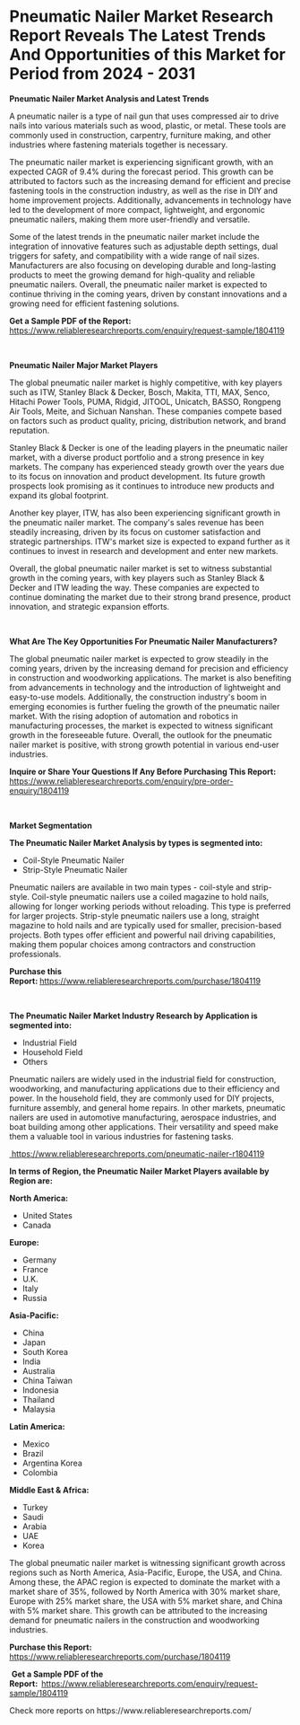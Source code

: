 <p><h1>Pneumatic Nailer Market Research Report Reveals The Latest Trends And Opportunities of this Market for Period from 2024 - 2031</h1></p><p><strong>Pneumatic Nailer Market Analysis and Latest Trends</strong></p>
<p><p>A pneumatic nailer is a type of nail gun that uses compressed air to drive nails into various materials such as wood, plastic, or metal. These tools are commonly used in construction, carpentry, furniture making, and other industries where fastening materials together is necessary.</p><p>The pneumatic nailer market is experiencing significant growth, with an expected CAGR of 9.4% during the forecast period. This growth can be attributed to factors such as the increasing demand for efficient and precise fastening tools in the construction industry, as well as the rise in DIY and home improvement projects. Additionally, advancements in technology have led to the development of more compact, lightweight, and ergonomic pneumatic nailers, making them more user-friendly and versatile.</p><p>Some of the latest trends in the pneumatic nailer market include the integration of innovative features such as adjustable depth settings, dual triggers for safety, and compatibility with a wide range of nail sizes. Manufacturers are also focusing on developing durable and long-lasting products to meet the growing demand for high-quality and reliable pneumatic nailers. Overall, the pneumatic nailer market is expected to continue thriving in the coming years, driven by constant innovations and a growing need for efficient fastening solutions.</p></p>
<p><strong>Get a Sample PDF of the Report:&nbsp;</strong> <a href="https://www.reliableresearchreports.com/enquiry/request-sample/1804119">https://www.reliableresearchreports.com/enquiry/request-sample/1804119</a></p>
<p>&nbsp;</p>
<p><strong>Pneumatic Nailer Major Market Players</strong></p>
<p><p>The global pneumatic nailer market is highly competitive, with key players such as ITW, Stanley Black & Decker, Bosch, Makita, TTI, MAX, Senco, Hitachi Power Tools, PUMA, Ridgid, JITOOL, Unicatch, BASSO, Rongpeng Air Tools, Meite, and Sichuan Nanshan. These companies compete based on factors such as product quality, pricing, distribution network, and brand reputation.</p><p>Stanley Black & Decker is one of the leading players in the pneumatic nailer market, with a diverse product portfolio and a strong presence in key markets. The company has experienced steady growth over the years due to its focus on innovation and product development. Its future growth prospects look promising as it continues to introduce new products and expand its global footprint.</p><p>Another key player, ITW, has also been experiencing significant growth in the pneumatic nailer market. The company's sales revenue has been steadily increasing, driven by its focus on customer satisfaction and strategic partnerships. ITW's market size is expected to expand further as it continues to invest in research and development and enter new markets.</p><p>Overall, the global pneumatic nailer market is set to witness substantial growth in the coming years, with key players such as Stanley Black & Decker and ITW leading the way. These companies are expected to continue dominating the market due to their strong brand presence, product innovation, and strategic expansion efforts.</p></p>
<p>&nbsp;</p>
<p><strong>What Are The Key Opportunities For Pneumatic Nailer Manufacturers?</strong></p>
<p><p>The global pneumatic nailer market is expected to grow steadily in the coming years, driven by the increasing demand for precision and efficiency in construction and woodworking applications. The market is also benefiting from advancements in technology and the introduction of lightweight and easy-to-use models. Additionally, the construction industry's boom in emerging economies is further fueling the growth of the pneumatic nailer market. With the rising adoption of automation and robotics in manufacturing processes, the market is expected to witness significant growth in the foreseeable future. Overall, the outlook for the pneumatic nailer market is positive, with strong growth potential in various end-user industries.</p></p>
<p><strong>Inquire or Share Your Questions If Any Before Purchasing This Report:</strong> <a href="https://www.reliableresearchreports.com/enquiry/pre-order-enquiry/1804119">https://www.reliableresearchreports.com/enquiry/pre-order-enquiry/1804119</a></p>
<p>&nbsp;</p>
<p><strong>Market Segmentation</strong></p>
<p><strong>The Pneumatic Nailer Market Analysis by types is segmented into:</strong></p>
<p><ul><li>Coil-Style Pneumatic Nailer</li><li>Strip-Style Pneumatic Nailer</li></ul></p>
<p><p>Pneumatic nailers are available in two main types - coil-style and strip-style. Coil-style pneumatic nailers use a coiled magazine to hold nails, allowing for longer working periods without reloading. This type is preferred for larger projects. Strip-style pneumatic nailers use a long, straight magazine to hold nails and are typically used for smaller, precision-based projects. Both types offer efficient and powerful nail driving capabilities, making them popular choices among contractors and construction professionals.</p></p>
<p><strong>Purchase this Report:&nbsp;</strong><a href="https://www.reliableresearchreports.com/purchase/1804119">https://www.reliableresearchreports.com/purchase/1804119</a></p>
<p>&nbsp;</p>
<p><strong>The Pneumatic Nailer Market Industry Research by Application is segmented into:</strong></p>
<p><ul><li>Industrial Field</li><li>Household Field</li><li>Others</li></ul></p>
<p><p>Pneumatic nailers are widely used in the industrial field for construction, woodworking, and manufacturing applications due to their efficiency and power. In the household field, they are commonly used for DIY projects, furniture assembly, and general home repairs. In other markets, pneumatic nailers are used in automotive manufacturing, aerospace industries, and boat building among other applications. Their versatility and speed make them a valuable tool in various industries for fastening tasks.</p></p>
<p><a href="https://www.reliableresearchreports.com/pneumatic-nailer-r1804119">&nbsp;https://www.reliableresearchreports.com/pneumatic-nailer-r1804119</a></p>
<p><strong>In terms of Region, the Pneumatic Nailer Market Players available by Region are:</strong></p>
<p>
    <p> <strong> North America: </strong>
        <ul>
            <li>United States</li>
            <li>Canada</li>
        </ul>
        </p> 
    <p> <strong> Europe: </strong>
        <ul>
            <li>Germany</li>
            <li>France</li>
            <li>U.K.</li>
            <li>Italy</li>
            <li>Russia</li>
        </ul>
        </p> 
    <p> <strong> Asia-Pacific: </strong>
        <ul>
            <li>China</li>
            <li>Japan</li>
            <li>South Korea</li>
            <li>India</li>
            <li>Australia</li>
            <li>China Taiwan</li>
            <li>Indonesia</li>
            <li>Thailand</li>
            <li>Malaysia</li>
        </ul>
        </p> 
    <p> <strong> Latin America: </strong>
        <ul>
            <li>Mexico</li>
            <li>Brazil</li>
            <li>Argentina Korea</li>
            <li>Colombia</li>
        </ul>
        </p> 
    <p> <strong> Middle East & Africa: </strong>
        <ul>
            <li>Turkey</li>
            <li>Saudi</li>
            <li>Arabia</li>
            <li>UAE</li>
            <li>Korea</li>
        </ul>
    </p>
    </p>
<p><p>The global pneumatic nailer market is witnessing significant growth across regions such as North America, Asia-Pacific, Europe, the USA, and China. Among these, the APAC region is expected to dominate the market with a market share of 35%, followed by North America with 30% market share, Europe with 25% market share, the USA with 5% market share, and China with 5% market share. This growth can be attributed to the increasing demand for pneumatic nailers in the construction and woodworking industries.</p></p>
<p><strong>Purchase this Report: </strong><a href="https://www.reliableresearchreports.com/purchase/1804119">https://www.reliableresearchreports.com/purchase/1804119</a></p>
<p>&nbsp;<strong>Get a Sample PDF of the Report:&nbsp;&nbsp;</strong><a href="https://www.reliableresearchreports.com/enquiry/request-sample/1804119">https://www.reliableresearchreports.com/enquiry/request-sample/1804119</a></p>
<p><strong></strong></p>
<p>Check more reports on https://www.reliableresearchreports.com/</p>